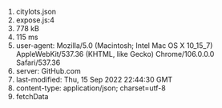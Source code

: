 1. citylots.json
2. expose.js:4
3. 778 kB
4. 115 ms
5. user-agent: Mozilla/5.0 (Macintosh; Intel Mac OS X 10_15_7) AppleWebKit/537.36 (KHTML, like Gecko) Chrome/106.0.0.0 Safari/537.36
6. server: GitHub.com
7. last-modified: Thu, 15 Sep 2022 22:44:30 GMT
8. content-type: application/json; charset=utf-8
9. fetchData
